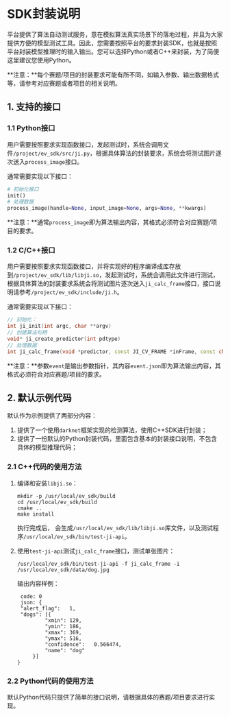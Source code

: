 # SDK封装说明

平台提供了算法自动测试服务，意在模拟算法真实场景下的落地过程，并且为大家提供方便的模型测试工具。因此，您需要按照平台的要求封装SDK，也就是按照平台封装模型推理时的输入输出。您可以选择Python或者C++来封装，为了简便这里建议您使用Python。

**注意：**每个赛题/项目的封装要求可能有所不同，如输入参数、输出数据格式等，请参考对应赛题或者项目的相关说明。

## 1. 支持的接口

### 1.1 Python接口

用户需要按照要求实现函数接口，发起测试时，系统会调用文件`/project/ev_sdk/src/ji.py`，根据具体算法的封装要求，系统会将测试图片逐次送入`process_image`接口。

通常需要实现以下接口：

```python
# 初始化接口
init()
# 处理数据
process_image(handle=None, input_image=None, args=None, **kwargs)
```

**注意：**通常`process_image`即为算法输出内容，其格式必须符合对应赛题/项目的要求。

### 1.2 C/C++接口

用户需要按照要求实现函数接口，并将实现好的程序编译成库存放到`/project/ev_sdk/lib/libji.so`，发起测试时，系统会调用此文件进行测试，根据具体算法的封装要求系统会将测试图片逐次送入`ji_calc_frame`接口，接口说明请参考`/project/ev_sdk/include/ji.h`。

通常需要实现以下接口：

```c++
// 初始化：
int ji_init(int argc, char **argv)
// 创建算法句柄
void* ji_create_predictor(int pdtype)
// 处理数据
int ji_calc_frame(void *predictor, const JI_CV_FRAME *inFrame, const char *args, JI_CV_FRAME *outFrame, JI_EVENT *event)
```

**注意：**参数`event`是输出参数指针，其内容`event.json`即为算法输出内容，其格式必须符合对应赛题/项目的要求。

## 2. 默认示例代码
默认作为示例提供了两部分内容：

1. 提供了一个使用`darknet`框架实现的检测算法，使用C++SDK进行封装；
2. 提供了一份默认的Python封装代码，里面包含基本的封装接口说明，不包含具体的模型推理代码；

### 2.1 C++代码的使用方法

1. 编译和安装`libji.so`：

   ```shell
   mkdir -p /usr/local/ev_sdk/build
   cd /usr/local/ev_sdk/build
   cmake ..
   make install
   ```

   执行完成后， 会生成`/usr/local/ev_sdk/lib/libji.so`库文件，以及测试程序`/usr/local/ev_sdk/bin/test-ji-api`。

2. 使用`test-ji-api`测试`ji_calc_frame`接口，测试单张图片：

   ```shell
   /usr/local/ev_sdk/bin/test-ji-api -f ji_calc_frame -i /usr/local/ev_sdk/data/dog.jpg
   ```

   输出内容样例：

   ```shell
    code: 0
    json: {
    "alert_flag":   1,
    "dogs": [{
            "xmin": 129,
            "ymin": 186,
            "xmax": 369,
            "ymax": 516,
            "confidence":   0.566474,
            "name": "dog"
        }]
   }
   ```

### 2.2 Python代码的使用方法

默认Python代码只提供了简单的接口说明，请根据具体的赛题/项目要求进行实现。

